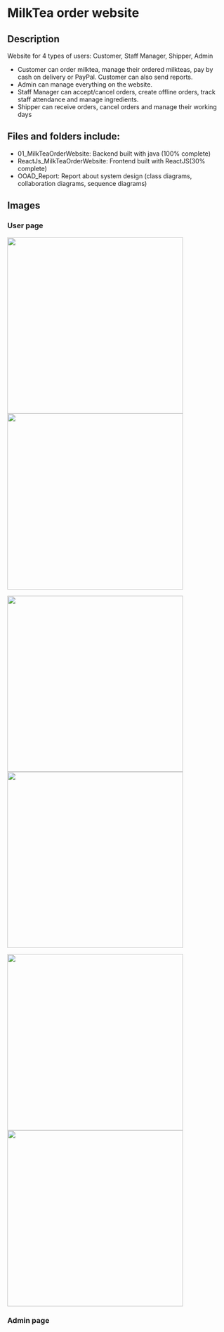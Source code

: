 # MilkTea order website
## Description
Website for 4 types of users: Customer, Staff Manager, Shipper, Admin                                                       
* Customer can order milktea, manage their ordered milkteas, pay by cash on delivery or PayPal. Customer can also send reports.                                                     
* Admin can manage everything on the website.                                                                                                                                   
* Staff Manager can accept/cancel orders, create offline orders, track staff attendance and manage ingredients.                                                                
* Shipper can receive orders, cancel orders and manage their working days<br>
## Files and folders include:
* 01_MilkTeaOrderWebsite: Backend built with java (100% complete)
* ReactJs_MilkTeaOrderWebsite: Frontend built with ReactJS(30% complete)
* OOAD_Report: Report about system design (class diagrams, collaboration diagrams, sequence diagrams)
## Images
<h3> User page </h3>
<p float="center">
  <img src="https://github.com/johnH872/milk-tea-order-website/assets/87011461/5a3bdd30-4c0e-4296-9c26-cc381f91447c" width="400"/>
  <img src="https://github.com/johnH872/milk-tea-order-website/assets/87011461/5a259ff0-eb31-4f9e-bdd8-f2aa14865e8e" width="400"/> 
</p>
<p float="center">
  <img src="https://github.com/johnH872/milk-tea-order-website/assets/87011461/7b750220-2163-4742-9659-dda1b04bbc93" width="400"/>
  <img src="https://github.com/johnH872/milk-tea-order-website/assets/87011461/c4871a71-46c6-4237-b5b7-639befca3673" width="400"/>
</p>
<p float="center">
  <img src="https://github.com/johnH872/milk-tea-order-website/assets/87011461/fd1f2f92-8284-40b3-a6ec-8997c80ffa5a" width="400"/>
  <img src="https://github.com/johnH872/milk-tea-order-website/assets/87011461/be4b9716-39f6-4f45-ae9f-6952c0c4a027" width="400"/>
</p>
<h3> Admin page </h3>

